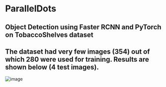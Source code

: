 # ParallelDots
## Object Detection using Faster RCNN and PyTorch on TobaccoShelves dataset
## The dataset had very few images (354) out of which 280 were used for training. Results are shown below (4 test images).

![image](https://user-images.githubusercontent.com/55736716/124392455-511e7600-dd13-11eb-8eb8-0f1bc18e6db6.png)

